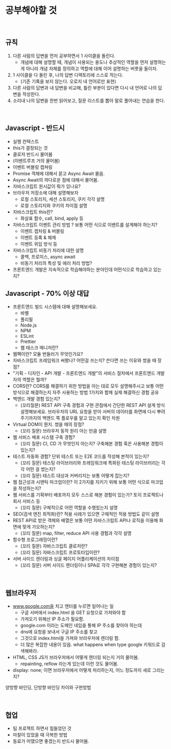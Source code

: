 # 공부해야할 것

<br/>

## 규칙

1. 다른 사람의 답변을 먼저 공부하면서 1 사이클을 돌린다.
   - 개념에 대해 설명할 때, 개념이 사용되는 용도나 추상적인 역할을 먼저 설명하는게 아니라 개념 자체를 정의하고 역할에 대해 이어 설명하는 버릇을 들이자.
2. 1 사이클을 다 돌린 후, 나의 답변 디렉토리에 스스로 적는다.
   - (기존 기록을 보지 않는다. 오로지 내 언어로만 표현)
3. 다른 사람의 답변과 내 답변을 비교해, 틀린 부분이 있다면 다시 내 언어로 나의 답변을 작성한다.
4. 소리내 나의 답변을 한번 읽어보고, 질문 리스트를 뽑아 말로 풀어내는 연습을 한다.

<br/>

## Javascript - 반드시

- 실행 컨텍스트
- this가 결정되는 것
- 클로저 반드시 물어봄
- (이벤트루프 거의 물어봄)
- 이벤트 버블링 캡쳐링
- Promise 객체에 대해서 묻고 Async Await 물음.
- Async Await의 까다로운 점에 대해서 물어봄.
- 자바스크립트 원시값이 뭐가 있나요?
- 브라우저 저장소에 대해 설명해보자
  - 로컬 스토리지, 세션 스토리지, 쿠키 각각 설명
  - 로컬 스토리지와 쿠키의 차이점 설명
- 자바스크립트 this란?
  - 화살표 함수, call, bind, apply 등
- 자바스크립트 이벤트 관리 방법 ? 보통 어떤 식으로 이벤트를 설계해야 하는지?
  - 이벤트 캡처링 & 버블링
  - 이벤트 등록 & 해제
  - 이벤트 위임 방식 등
- 자바스크립트 비동기 처리에 대한 설명
  - 콜백, 프로미스, async await
  - 비동기 처리의 특성 및 에러 처리 방법?
- 프론트엔드 개발은 지속적으로 학습해야하는 분야인데 어떤식으로 학습하고 있는지?



## Javascript - 70% 이상 대답

- 프론트엔드 빌드 시스템에 대해 설명해보세요.
  - 바벨
  - 폴리필
  - Node.js
  - NPM
  - ESLint
  - Prettier
  - 웹 태스크 매니저란?
- 웹팩이란? 모듈 번들러가 무엇인가요?
- 자바스크립트 프레임워크 써봤나? 어떤걸 쓰는지? 쓴다면 쓰는 이유와 썼을 때 장점?
- "기획 - 디자인 - API 개발 - 프론트엔드 개발"의 서비스 절차에서 프론트엔드 개발자의 역할은 뭘까?
- CORS란? CORS를 해결하기 위한 방법을 아는 대로 모두 설명해주시고 보통 어떤 방식으로 해결하는지 자주 사용하는 방법 1가지와 함께 실제 해결하신 경험 공유
- 백엔드 개발 경험 있는지?
  - (꼬리질문) REST API 구축 경험과 구현 관점에서 간단한 REST API 설계 방식 설명해보세요. 브라우저의 URL 요청을 받아 서버의 데이터를 화면에 다시 뿌려주기까지의 백엔드 쪽 플로우를 알고 있는지 확인 차원
- Virtual DOM이 뭔지. 썼을 때의 장점?
  - (꼬리 질문) 브라우저 동작 원리 아는 만큼 설명
- 웹 서비스 배포 시스템 구축 경험?
  - (꼬리 질문) CI, CD 가 무엇인지 아는지? 구축해본 경험 혹은 사용해본 경험이 있는지?
- 테스트 자동화 경험? 단위 테스트 또는 E2E 코드를 작성해 본적이 있는지?
  - (꼬리 질문) 테스팅 라이브러리와 프레임워크에 특화된 테스팅 라이브러리는 각각 어떤 걸 썼는지?
  - (꼬리 질문) 테스트 대상과 커버리지는 보통 어떻게 잡는지?
- 웹 접근성과 시맨틱 마크업이란? 이 2가지를 지키기 위해 보통 어떤 식으로 마크업을 작성하는지?
- 웹 서비스를 기획부터 배포까지 모두 스스로 해본 경험이 있는가? 토이 프로젝트나 회사 서비스 등
  - (꼬리 질문) 구체적으로 어떤 역할을 수행힜는지 설명
- SEO(검색 엔진 최적화)란? 적용 사례가 있으면 구체적인 적용 방법도 같이 설명
- REST API로 받은 객체와 배열은 보통 어떤 자바스크립트 API나 로직을 이용해 화면에 맞게 가오하는지?
  - (꼬리 질문) map, filter, reduce API 사용 경험과 각각 설명
- 함수형 프로그래밍이란?
  - (꼬리 질문) 자바스크립트 클로저란?
  - (꼬리 질문) 자바스크립트 프로토타입이란?
- 서버 사이드 렌더링과 싱글 페이지 어플리케이션의 차이점
  - (꼬리 질문) 서버 사이드 렌더링이나 SPA로 각각 구현해본 경험이 있는지?

<br/>

## 웹브라우저

- www.google.com을 치고 엔터를 누르면 일어나는 일
  - 구글 서버에서 index.html 을 GET 요청으로 가져와야 함
  - 가져오기 위해선 IP 주소가 필요함.
  - google.com 이라는 도메인 네임을 통해 IP 주소를 찾아야 하는데
  - dns에 요청을 보내서 구글 IP 주소를 찾고
  - 그것으로 index.html을 가져와 브라우저에 렌더링 함.
  - 더 많은 복잡한 내용이 있음. what happens when type google 키워드로 검색해봐라.
- HTML, CSS JS가 브라우저에서 어떻게 렌더링 되는지 거의 물어봄.
  - repainting, reflow 라는게 있는데 이런 것도 물어봄.
- display: none; 이면 브라우저에서 어떻게 처리하는지, 어느 정도까지 새로 그리는지?



양방향 바인딩, 단방향 바인딩 차이와 구현방법

<br/>

## 협업

- 팀 프로젝트 하면서 힘들었던 것
- 마찰이 있었을 때 극복한 방법
- 동료가 어땠으면 좋겠는지 반드시 물어봄.